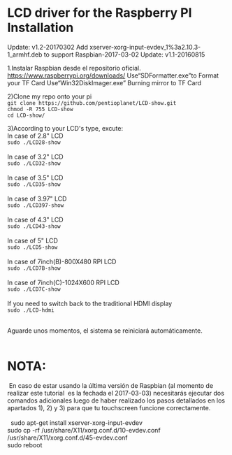 LCD driver for the Raspberry PI Installation
====================================================

Update:
  v1.2-20170302
  Add xserver-xorg-input-evdev_1%3a2.10.3-1_armhf.deb to support Raspbian-2017-03-02
Update:
  v1.1-20160815
  
1.Instalar Raspbian desde el repositorio oficial.
  https://www.raspberrypi.org/downloads/
  Use“SDFormatter.exe”to Format your TF Card
  Use“Win32DiskImager.exe” Burning mirror to TF Card
     
2)Clone my repo onto your pi<br>
```git clone https://github.com/pentioplanet/LCD-show.git```<br>
```chmod -R 755 LCD-show```<br>
```cd LCD-show/```<br>
  
3)According to your LCD's type, excute:
<br>
In case of 2.8" LCD<br>
  ```sudo ./LCD28-show```<br><br>
In case of 3.2" LCD<br>
  ```sudo ./LCD32-show```<br><br>
In case of 3.5" LCD<br>
  ```sudo ./LCD35-show```<br><br>
In case of 3.97" LCD<br>
  ```sudo ./LCD397-show```<br><br>
In case of 4.3" LCD<br>
  ```sudo ./LCD43-show```<br><br>
In case of 5" LCD<br>
  ```sudo ./LCD5-show```<br><br>
In case of 7inch(B)-800X480 RPI LCD<br>
  ```sudo ./LCD7B-show```<br><br>
In case of 7inch(C)-1024X600 RPI LCD<br>
  ```sudo ./LCD7C-show```<br><br>
If you need to switch back to the traditional HDMI display<br>
  ```sudo ./LCD-hdmi```<br><br>

Aguarde unos momentos, el sistema se reiniciará automáticamente.<br><br>

  NOTA:<br>
  ===========================================================================================
  En caso de estar usando la última versión de Raspbian (al momento de realizar este tutorial
  es la fechada el 2017-03-03) necesitarás ejecutar dos comandos adicionales luego de haber 
  realizado los pasos detallados en los apartados 1), 2) y 3) para que tu touchscreen
  funcione correctamente.<br><br>
  
sudo apt-get install xserver-xorg-input-evdev<br>
sudo cp -rf /usr/share/X11/xorg.conf.d/10-evdev.conf /usr/share/X11/xorg.conf.d/45-evdev.conf<br>
sudo reboot<br>
